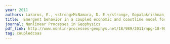 ```yaml
---
year: 2011
authors: Lazarus, E., <strong>McNamara, D. E.</strong>, Gopalakrishnan, S, Smith, M. D., and Murray, A. B.
title:  Emergent behavior in a coupled economic and coastline model for beach nourishment.
journal: Nonlinear Processes in Geophysics
pdf_link: http://www.nonlin-processes-geophys.net/18/989/2011/npg-18-989-2011.pdf
tag: coupledcoas
---
```

